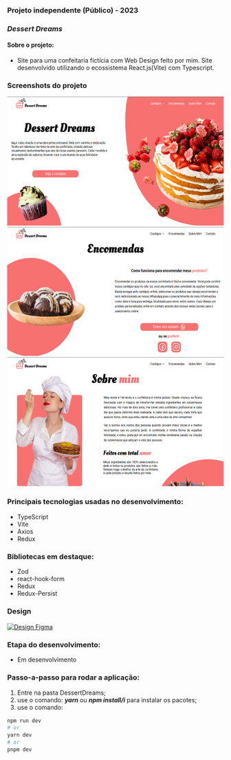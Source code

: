 ### Projeto independente (Público) - 2023
### ***Dessert Dreams***
#### Sobre o projeto:
 * Site para uma confeitaria fictícia com Web Design feito por mim. Site desenvolvido utilizando o ecossistema React.js(Vite) com Typescript.

### Screenshots do projeto

<img src="./assets/Home.png" alt="screenshot-home" width="600px" height="300">
<img src="./assets/Encomendas.png" alt="screenshot-encomendas" width="600px" height="300">
<img src="./assets/Sobre-mim.png" alt="screenshot-sobre-mim" width="600px" height="300">

### Principais tecnologias usadas no desenvolvimento:

* TypeScript
* Vite
* Axios
* Redux

### Bibliotecas em destaque:

* Zod
* react-hook-form
* Redux
* Redux-Persist

### Design

<a href="https://www.figma.com/proto/KAkVEoyCgtZcRHMm3yQUs3/Dessert-Dreams?type=design&node-id=1-2&t=KfL9czMdddPA7zc6-1&scaling=scale-down&page-id=0%3A1" aria-label="Link Design Figma" target="_blank">
<img src="https://img.shields.io/badge/Figma-f87171?style=for-the-badge&logo=figma&logoColor=white" alt="Design Figma" align="center" />
</a>

### Etapa do desenvolvimento:

* Em desenvolvimento
### Passo-a-passo para rodar a aplicação:

1. Entre na pasta DessertDreams;
2. use o comando: ***yarn*** ou ***npm install/i*** para instalar os pacotes;
3. use o comando:

```bash
npm run dev
# or
yarn dev
# or
pnpm dev